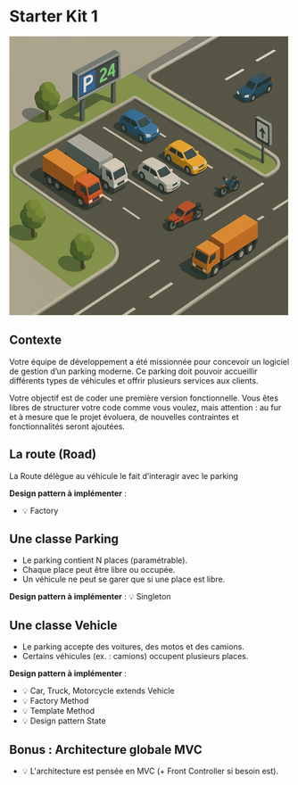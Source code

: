 # Starter Kit 1

![starterKit1](docs/images/starterKit1.png)

## Contexte

Votre équipe de développement a été missionnée pour concevoir 
un logiciel de gestion d’un parking moderne. 
Ce parking doit pouvoir accueillir différents types de véhicules et offrir 
plusieurs services aux clients.

Votre objectif est de coder une première version fonctionnelle. 
Vous êtes libres de structurer votre code comme vous voulez, 
mais attention : au fur et à mesure que le projet évoluera, 
de nouvelles contraintes et fonctionnalités seront ajoutées.

##  La route (Road)
La Route délègue au véhicule le fait d’interagir avec le parking

**Design pattern à implémenter** :
- 💡 Factory 

## Une classe Parking
- Le parking contient N places (paramétrable).
- Chaque place peut être libre ou occupée.
- Un véhicule ne peut se garer que si une place est libre.

**Design pattern à implémenter** :
💡 Singleton

## Une classe Vehicle
- Le parking accepte des voitures, des motos et des camions.
- Certains véhicules (ex. : camions) occupent plusieurs places.

**Design pattern à implémenter** :
- 💡 Car, Truck, Motorcycle extends Vehicle
- 💡 Factory Method
- 💡 Template Method
- 💡 Design pattern State

## Bonus : Architecture globale MVC
- 💡 L'architecture est pensée en MVC (+ Front Controller si besoin est).
